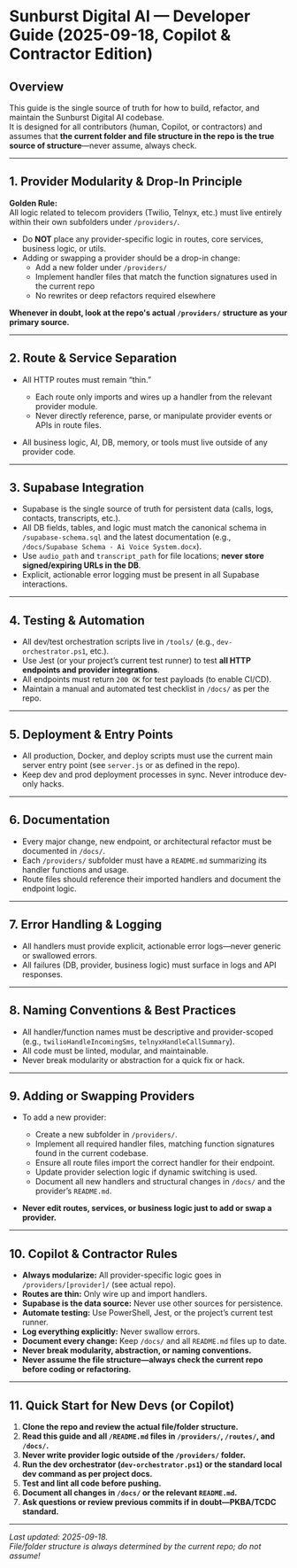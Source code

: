 # Sunburst Digital AI — Developer Guide (2025-09-18, Copilot & Contractor Edition)

## Overview

This guide is the single source of truth for how to build, refactor, and maintain the Sunburst Digital AI codebase.  
It is designed for all contributors (human, Copilot, or contractors) and assumes that **the current folder and file structure in the repo is the true source of structure**—never assume, always check.

---

## 1. Provider Modularity & Drop-In Principle

**Golden Rule:**  
All logic related to telecom providers (Twilio, Telnyx, etc.) must live entirely within their own subfolders under `/providers/`.

- Do **NOT** place any provider-specific logic in routes, core services, business logic, or utils.
- Adding or swapping a provider should be a drop-in change:  
  - Add a new folder under `/providers/`
  - Implement handler files that match the function signatures used in the current repo
  - No rewrites or deep refactors required elsewhere

**Whenever in doubt, look at the repo's actual `/providers/` structure as your primary source.**

---

## 2. Route & Service Separation

- All HTTP routes must remain “thin.”  
  - Each route only imports and wires up a handler from the relevant provider module.
  - Never directly reference, parse, or manipulate provider events or APIs in route files.

- All business logic, AI, DB, memory, or tools must live outside of any provider code.

---

## 3. Supabase Integration

- Supabase is the single source of truth for persistent data (calls, logs, contacts, transcripts, etc.).
- All DB fields, tables, and logic must match the canonical schema in `/supabase-schema.sql` and the latest documentation (e.g., `/docs/Supabase Schema - Ai Voice System.docx`).
- Use `audio_path` and `transcript_path` for file locations; **never store signed/expiring URLs in the DB**.
- Explicit, actionable error logging must be present in all Supabase interactions.

---

## 4. Testing & Automation

- All dev/test orchestration scripts live in `/tools/` (e.g., `dev-orchestrator.ps1`, etc.).
- Use Jest (or your project’s current test runner) to test **all HTTP endpoints and provider integrations**.
- All endpoints must return `200 OK` for test payloads (to enable CI/CD).
- Maintain a manual and automated test checklist in `/docs/` as per the repo.

---

## 5. Deployment & Entry Points

- All production, Docker, and deploy scripts must use the current main server entry point (see `server.js` or as defined in the repo).
- Keep dev and prod deployment processes in sync. Never introduce dev-only hacks.

---

## 6. Documentation

- Every major change, new endpoint, or architectural refactor must be documented in `/docs/`.
- Each `/providers/` subfolder must have a `README.md` summarizing its handler functions and usage.
- Route files should reference their imported handlers and document the endpoint logic.

---

## 7. Error Handling & Logging

- All handlers must provide explicit, actionable error logs—never generic or swallowed errors.
- All failures (DB, provider, business logic) must surface in logs and API responses.

---

## 8. Naming Conventions & Best Practices

- All handler/function names must be descriptive and provider-scoped (e.g., `twilioHandleIncomingSms`, `telnyxHandleCallSummary`).
- All code must be linted, modular, and maintainable.
- Never break modularity or abstraction for a quick fix or hack.

---

## 9. Adding or Swapping Providers

- To add a new provider:
  - Create a new subfolder in `/providers/`.
  - Implement all required handler files, matching function signatures found in the current codebase.
  - Ensure all route files import the correct handler for their endpoint.
  - Update provider selection logic if dynamic switching is used.
  - Document all new handlers and structural changes in `/docs/` and the provider’s `README.md`.

- **Never edit routes, services, or business logic just to add or swap a provider.**

---

## 10. Copilot & Contractor Rules

- **Always modularize:** All provider-specific logic goes in `/providers/[provider]/` (see actual repo).
- **Routes are thin:** Only wire up and import handlers.
- **Supabase is the data source:** Never use other sources for persistence.
- **Automate testing:** Use PowerShell, Jest, or the project’s current test runner.
- **Log everything explicitly:** Never swallow errors.
- **Document every change:** Keep `/docs/` and all `README.md` files up to date.
- **Never break modularity, abstraction, or naming conventions.**
- **Never assume the file structure—always check the current repo before coding or refactoring.**

---

## 11. Quick Start for New Devs (or Copilot)

1. **Clone the repo and review the actual file/folder structure.**
2. **Read this guide and all `/README.md` files in `/providers/`, `/routes/`, and `/docs/`.**
3. **Never write provider logic outside of the `/providers/` folder.**
4. **Run the dev orchestrator (`dev-orchestrator.ps1`) or the standard local dev command as per project docs.**
5. **Test and lint all code before pushing.**
6. **Document all changes in `/docs/` or the relevant `README.md`.**
7. **Ask questions or review previous commits if in doubt—PKBA/TCDC standard.**

---

_Last updated: 2025-09-18.  
File/folder structure is always determined by the current repo; do not assume!_
